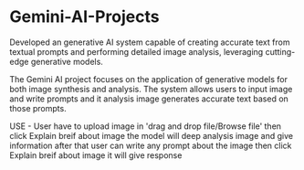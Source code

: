 # Gemini-AI-Projects

Developed an generative AI system capable of creating accurate text from textual prompts and performing detailed image analysis, leveraging cutting-edge generative models.

The Gemini AI project focuses on the application of generative models for both image synthesis and analysis. The system allows users to input image and write prompts and it analysis image generates accurate text based on those prompts.

USE - User have to upload image in 'drag and drop file/Browse file' then click Explain breif about image the model will deep analysis image and give information
after that user can write any prompt about the image then click Explain breif about image it will give response
